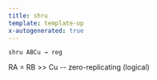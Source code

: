 ```yaml
---
title: shru
template: template-op
x-autogenerated: true
---
```


`shru ABCu → reg`

RA = RB >> Cu -- zero-replicating (logical)
